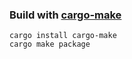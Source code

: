 ### Build with [cargo-make](https://sagiegurari.github.io/cargo-make/)

```
cargo install cargo-make
cargo make package
```

